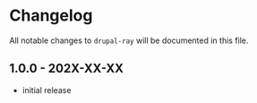 # Changelog

All notable changes to `drupal-ray` will be documented in this file.

## 1.0.0 - 202X-XX-XX

- initial release
